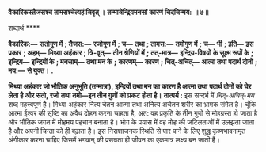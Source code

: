 **वैकारिकस्तैजसश्च तामसश्चेत्यहं त्रिवृत् ।** **तन्मात्रेन्द्रियमनसां कारणं चिदचिन्मय: ॥ ७॥** 

शब्दार्थ **** 

**वैकारिक:—** **सतोगुण में** **; तैजस:—** **रजोगुण में** **; च—** **तथा** **; तामस:—** **तमोगुण में** **; च—** **भी** **; इति—** **इस प्रकार** **; अहम्—** **मिथ्या** **अहंकार** **; त्रि-वृत्—** **तीन श्रेणियों में** **; तत्-मात्र—** **इन्द्रिय-विषयों के सूक्ष्म रूपों के** **; इन्द्रिय—** **इन्द्रियों के** **; मनसाम्—** **तथा मन के** **;** **कारणम्—** **कारण** **; चित्-अचित्—** **आत्मा तथा पदार्थ दोनों** **; मय:—** **से युक्त।** **.** 

**मिथ्या अहंकार जो भौतिक अनुभूति (तन्मात्रा), इन्द्रियों तथा मन का कारण है आत्मा तथा** **पदार्थ दोनों को घेर लेता है और सतो, रजो तथा तमो—इन तीन गुणों को प्रकट होता है।** **तात्पर्य :** इस सन्दर्भ में *चिद्-अचिन्-मय* शब्द महत्त्वपूर्ण है। मिथ्या अहंकार नित्य चेतन आत्मा तथा अनित्य अचेतन शरीर का भ्रामक संमेल है। चूँकि आत्मा ईश्वर की सृष्टि का अवैध दोहन करना चाहता है, अत: वह प्रकृति के तीन गुणों से मोहग्रस्त हो जाता है और भौतिक जगत में मोहमय पहचान बनाता है। भोग के प्रयास में वह मोह की जटिलताओं में उलझता जाता है और अपनी चिन्ता को ही बढ़ाता है। इस निराशाजनक स्थिति से पार पाने के लिए शुद्ध कृष्णभावनामृत अंगीकार करना चाहिए जिसमें भगवान् की प्रसन्नता ही जीवन का एकमात्र लक्ष्य बन जाती है।  
